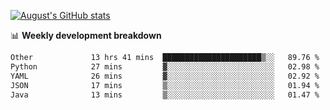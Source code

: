 
[![August's GitHub stats](https://github-readme-stats.vercel.app/api?username=zou-weidong&show_icons=true&theme=radical)](https://github.com/zou-weidong)


📊 **Weekly development breakdown**
<!--START_SECTION:waka-->

```txt
Other             13 hrs 41 mins  ██████████████████████▒░░   89.76 %
Python            27 mins         ▓░░░░░░░░░░░░░░░░░░░░░░░░   02.98 %
YAML              26 mins         ▓░░░░░░░░░░░░░░░░░░░░░░░░   02.92 %
JSON              17 mins         ▒░░░░░░░░░░░░░░░░░░░░░░░░   01.94 %
Java              13 mins         ▒░░░░░░░░░░░░░░░░░░░░░░░░   01.47 %
```

<!--END_SECTION:waka-->
